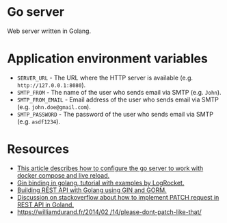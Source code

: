 # Go server

Web server written in Golang.

# Application environment variables

- `SERVER_URL` - The URL where the HTTP server is available (e.g. `http://127.0.0.1:8080`).
- `SMTP_FROM` - The name of the user who sends email via SMTP (e.g. `John`).
- `SMTP_FROM_EMAIL` - Email address of the user who sends email via SMTP (e.g. `john.doe@gmail.com`).
- `SMTP_PASSWORD` - The password of the user who sends email via SMTP (e.g. `asdf1234`).

# Resources

- [This article describes how to configure the go server to work with docker compose and live reload.](https://firehydrant.com/blog/develop-a-go-app-with-docker-compose/)
- [Gin binding in golang, tutorial with examples by LogRocket.](https://blog.logrocket.com/gin-binding-in-go-a-tutorial-with-examples/)
- [Building REST API with Golang using GIN and GORM.](https://blog.logrocket.com/how-to-build-a-rest-api-with-golang-using-gin-and-gorm/)
- [Discussion on stackoverflow about how to implement PATCH request in REST API in Goland.](https://stackoverflow.com/questions/38206479/golang-rest-patch-and-building-an-update-query)
- [https://williamdurand.fr/2014/02 /14/please-dont-patch-like-that/](https://williamdurand.fr/2014/02/14/please-dont-patch-like-that/)
